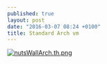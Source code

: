 ```yaml
---
published: true
layout: post
date: "2016-03-07 08:24 +0100"
title: Standard Arch vm
---
```


[![nutsWallArch.th.png](https://cdn.scrot.moe/images/2016/03/07/nutsWallArch.th.png)](https://cdn.scrot.moe/images/2016/03/07/nutsWallArch.png)
